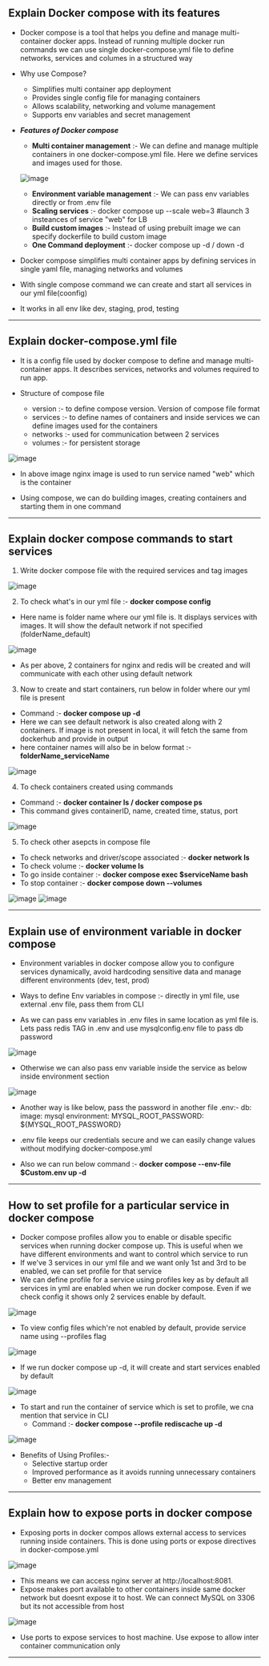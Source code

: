 Explain Docker compose with its features
-
- Docker compose is a tool that helps you define and manage multi-container docker apps. Instead of running multiple docker run commands we can use single docker-compose.yml file to define networks, services and columes in a structured way
- Why use Compose?
  - Simplifies multi container app deployment
  - Provides single config file for managing containers
  - Allows scalability, networking and volume management
  - Supports env variables and secret management
 
- **_Features of Docker compose_**
  - **Multi container management** :- We can define and manage multiple containers in one docker-compose.yml file. Here we define services and images used for those.
 
  ![image](https://github.com/user-attachments/assets/914dbc41-7e51-4ac5-930a-3b0c8e2c0fad)

  - **Environment variable management** :- We can pass env variables directly or from .env file
  - **Scaling services** :- docker compose up --scale web=3      #launch 3 insteances of service "web" for LB
  - **Build custom images** :- Instead of using prebuilt image we can specify dockerfile to build custom image
  - **One Command deployment** :- docker compose up -d / down -d
 
- Docker compose simplifies multi container apps by defining services in single yaml file, managing networks and volumes
- With single compose command we can create and start all services in our yml file(coonfig)
- It works in all env like dev, staging, prod, testing

---------------------------------------------------------------------------------------------------------------------------------------------------------------------------------------------------

Explain docker-compose.yml file
-
- It is a config file used by docker compose to define and manage multi-container apps. It describes services, networks and volumes required to run app.

- Structure of compose file
  - version :- to define compose version. Version of compose file format 
  - services :- to define names of containers and inside services we can define images used for the containers
  - networks :- used for communication between 2 services
  - volumes :- for persistent storage

![image](https://github.com/user-attachments/assets/8789e418-246a-4d65-8091-df6bfcdf7063)

- In above image nginx image is used to run service named "web" which is the container

- Using compose, we can do building images, creating containers and starting them in one command

---------------------------------------------------------------------------------------------------------------------------------------------------------------------------------------------------

Explain docker compose commands to start services
-
1. Write docker compose file with the required services and tag images

 ![image](https://github.com/user-attachments/assets/dd899e5d-154d-4f38-99b6-97f886af9324)

2. To check what's in our yml file :- **docker compose config**
  - Here name is folder name where our yml file is. It displays services with images. It will show the default network if not specified (folderName_default)
 
![image](https://github.com/user-attachments/assets/94301d3f-5a44-4e86-8cf5-e82105dbffd4)

  - As per above, 2 containers for nginx and redis will be created and will communicate with each other using default network

3. Now to create and start containers, run below in folder where our yml file is present
  - Command :- **docker compose up -d**
  - Here we can see default network is also created along with 2 containers. If image is not present in local, it will fetch the same from dockerhub and provide in output
  - here container names will also be in below format :- **folderName_serviceName**
 
![image](https://github.com/user-attachments/assets/7ab867a7-e317-44c6-8fae-6a957d50c068)

4. To check containers created using commands
  - Command :- **docker container ls / docker compose ps**
  - This command gives containerID, name, created time, status, port

![image](https://github.com/user-attachments/assets/85180380-f6f7-4769-a035-0200980ff66a)

5. To check other asepcts in compose file
  - To check networks and driver/scope associated :- **docker network ls**
  - To check volume :- **docker volume ls**
  - To go inside container :- **docker compose exec $serviceName bash**
  - To stop container :- **docker compose down --volumes**

![image](https://github.com/user-attachments/assets/5b28c6b5-39d0-4c50-acc8-12aa629ac9c0)
![image](https://github.com/user-attachments/assets/781d32de-e030-4d52-af65-d13bc80f8986)

---------------------------------------------------------------------------------------------------------------------------------------------------------------------------------------------------

Explain use of environment variable in docker compose
-
- Environment variables in docker compose allow you to configure services dynamically, avoid hardcoding sensitive data and manage different environments (dev, test, prod)
- Ways to define Env variables in compose :- directly in yml file, use external .env file, pass them from CLI

- As we can pass env variables in .env files in same location as yml file is. Lets pass redis TAG in .env and use mysqlconfig.env file to pass db password

![image](https://github.com/user-attachments/assets/46d02cf5-2bd3-473c-959b-382115102fe1)

- Otherwise we can also pass env variable inside the service as below inside environment section

![image](https://github.com/user-attachments/assets/7afd36a3-549a-4478-a8c9-8ef9b504bf27)

- Another way is like below, pass the password in another file .env:-
  db:
    image: mysql
    environment:
      MYSQL_ROOT_PASSWORD: ${MYSQL_ROOT_PASSWORD}

- .env file  keeps our credentials secure and we can easily change values without modifying docker-compose.yml

- Also we can run below command :- **docker compose --env-file $Custom.env up -d**

---------------------------------------------------------------------------------------------------------------------------------------------------------------------------------------------------

How to set profile for a particular service in docker compose
-
- Docker compose profiles allow you to enable or disable specific services when running docker compose up. This is useful when we have different environments and want to control which service to run
- If we've 3 services in our yml file and we want only 1st and 3rd to be enabled, we can set profile for that service
- We can define profile for a service using profiles key as by default all services in yml are enabled when we run docker compose. Even if we check config it shows only 2 services enable by default.

![image](https://github.com/user-attachments/assets/94986910-8eb6-4f41-b869-cf98a617a74f)

- To view config files which're not enabled by default, provide service name using --profiles flag

![image](https://github.com/user-attachments/assets/97c14d00-5da5-4ac4-ba7f-3c0800292afa)

- If we run docker compose up -d, it will create and start services enabled by default

![image](https://github.com/user-attachments/assets/c9f8fc7f-cb0a-470d-bcc6-5f6b8d29b4b8)

- To start and run the container of service which is set to profile, we cna mention that service in CLI
  - Command :- **docker compose --profile rediscache up -d**

![image](https://github.com/user-attachments/assets/691669cf-7b29-497e-9400-ed1bfc59d995)

- Benefits of Using Profiles:-
  - Selective startup order
  - Improved performance as it avoids running unnecessary containers
  - Better env management

---------------------------------------------------------------------------------------------------------------------------------------------------------------------------------------------------

Explain how to expose ports in docker compose
-
- Exposing ports in docker compos allows external access to services running inside containers. This is done using ports or expose directives in docker-compose.yml

![image](https://github.com/user-attachments/assets/2aa9bef8-1c04-4067-ab99-2b1efc9316d8)

- This means we can access nginx server at http://localhost:8081.
- Expose makes port available to other containers inside same docker network but doesnt expose it to host. We can connect MySQL on 3306 but its not accessible from host

![image](https://github.com/user-attachments/assets/0177a377-244a-4144-abff-e88000e293b6)

- Use ports to expose services to host machine. Use expose to allow inter container communication only

---------------------------------------------------------------------------------------------------------------------------------------------------------------------------------------------------
